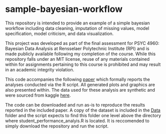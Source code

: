 # sample-bayesian-workflow
This repository is intended to provide an example of a simple bayesian workflow
including data cleaning, imputation of missing values, model specification,
model criticism, and data visualization.

This project was developed as part of the final assessment for PSYC 4960:
Bayesian Data Analysis at Rensselaer Polytechnic Institute (RPI) and is made
publicly available following my completion of the course. While this repository
falls under an MIT license, reuse of any materials contained within for
assignments pertaining to this course is prohibited and may result in an
academic integrity violation.

This code accompanies the following [paper](<Docs/Bayesian Linear Regression Based Determination of Relevant Correlates of Exam Performance.pdf>)
which formally reports the analyses conducted via the R script. All generated
plots and graphics are also presented within. The data used for these analysis
are synthetic and were sourced from kaggle
[here](https://www.kaggle.com/datasets/lainguyn123/student-performance-factors/data).

The code can be downloaded and run as-is to reproduce the results reported in
the included paper. A copy of the dataset is included in the [Data](Data)
folder and the script expects to find this folder one level above the directory
where student_performance_analyis.R is located. It is reccomended to simply
download the repository and run the script.
